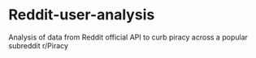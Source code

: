 # Reddit-user-analysis
Analysis of data from Reddit official API to curb piracy across a popular subreddit r/Piracy
